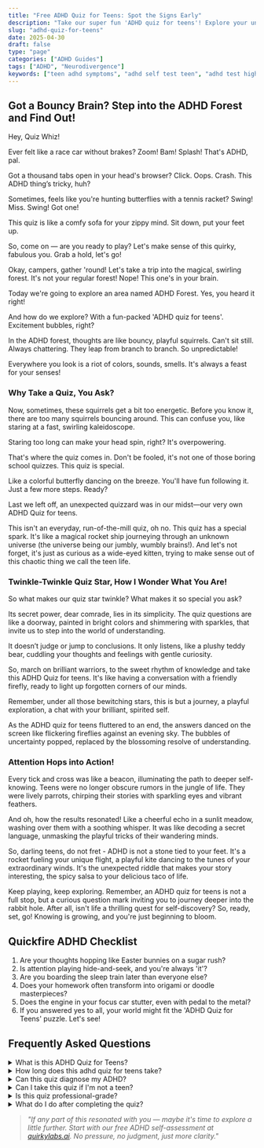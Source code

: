 ```yaml
---
title: "Free ADHD Quiz for Teens: Spot the Signs Early"
description: "Take our super fun 'ADHD quiz for teens'! Explore your unique brain, chase curiosity, and make ADHD your superpower!"
slug: "adhd-quiz-for-teens"
date: 2025-04-30
draft: false
type: "page"
categories: ["ADHD Guides"]
tags: ["ADHD", "Neurodivergence"]
keywords: ["teen adhd symptoms", "adhd self test teen", "adhd test high school"]
---
```


## Got a Bouncy Brain? Step into the ADHD Forest and Find Out!

Hey, Quiz Whiz! 

Ever felt like a race car without brakes? Zoom! Bam! Splash! That's ADHD, pal.

Got a thousand tabs open in your head's browser? Click. Oops. Crash. This ADHD thing’s tricky, huh?

Sometimes, feels like you're hunting butterflies with a tennis racket? Swing! Miss. Swing! Got one!

This quiz is like a comfy sofa for your zippy mind. Sit down, put your feet up.

So, come on — are you ready to play? Let's make sense of this quirky, fabulous you. Grab a hold, let's go!

Okay, campers, gather 'round! Let's take a trip into the magical, swirling forest. It's not your regular forest! Nope! This one's in your brain.

Today we're going to explore an area named ADHD Forest. Yes, you heard it right! 

And how do we explore? With a fun-packed 'ADHD quiz for teens'. Excitement bubbles, right?

In the ADHD forest, thoughts are like bouncy, playful squirrels. Can't sit still. Always chattering. They leap from branch to branch. So unpredictable! 

Everywhere you look is a riot of colors, sounds, smells. It's always a feast for your senses!

### Why Take a Quiz, You Ask?

Now, sometimes, these squirrels get a bit too energetic. Before you know it, there are too many squirrels bouncing around. This can confuse you, like staring at a fast, swirling kaleidoscope. 

Staring too long can make your head spin, right? It's overpowering. 

That's where the quiz comes in. Don't be fooled, it's not one of those boring school quizzes. This quiz is special. 

Like a colorful butterfly dancing on the breeze. You'll have fun following it. Just a few more steps. Ready?

Last we left off, an unexpected quizzard was in our midst—our very own ADHD Quiz for teens.

This isn't an everyday, run-of-the-mill quiz, oh no. This quiz has a special spark. It's like a magical rocket ship journeying through an unknown universe (the universe being our jumbly, wumbly brains!). And let's not forget, it's just as curious as a wide-eyed kitten, trying to make sense out of this chaotic thing we call the teen life.

### Twinkle-Twinkle Quiz Star, How I Wonder What You Are!

So what makes our quiz star twinkle? What makes it so special you ask?

Its secret power, dear comrade, lies in its simplicity. The quiz questions are like a doorway, painted in bright colors and shimmering with sparkles, that invite us to step into the world of understanding. 

It doesn’t judge or jump to conclusions. It only listens, like a plushy teddy bear, cuddling your thoughts and feelings with gentle curiosity.

So, march on brilliant warriors, to the sweet rhythm of knowledge and take this ADHD Quiz for teens. It's like having a conversation with a friendly firefly, ready to light up forgotten corners of our minds.

Remember, under all those bewitching stars, this is but a journey, a playful exploration, a chat with your brilliant, spirited self.

As the ADHD quiz for teens fluttered to an end, the answers danced on the screen like flickering fireflies against an evening sky. The bubbles of uncertainty popped, replaced by the blossoming resolve of understanding.

### Attention Hops into Action!

Every tick and cross was like a beacon, illuminating the path to deeper self-knowing. Teens were no longer obscure rumors in the jungle of life. They were lively parrots, chirping their stories with sparkling eyes and vibrant feathers.

And oh, how the results resonated! Like a cheerful echo in a sunlit meadow, washing over them with a soothing whisper. It was like decoding a secret language, unmasking the playful tricks of their wandering minds. 

So, darling teens, do not fret - ADHD is not a stone tied to your feet. It's a rocket fueling your unique flight, a playful kite dancing to the tunes of your extraordinary winds. It's the unexpected riddle that makes your story interesting, the spicy salsa to your delicious taco of life.

Keep playing, keep exploring. Remember, an ADHD quiz for teens is not a full stop, but a curious question mark inviting you to journey deeper into the rabbit hole. After all, isn't life a thrilling quest for self-discovery? So, ready, set, go! Knowing is growing, and you're just beginning to bloom.

## Quickfire ADHD Checklist

1. Are your thoughts hopping like Easter bunnies on a sugar rush?  
2. Is attention playing hide-and-seek, and you're always 'it'?  
3. Are you boarding the sleep train later than everyone else?  
4. Does your homework often transform into origami or doodle masterpieces?  
5. Does the engine in your focus car stutter, even with pedal to the metal? 
6. If you answered yes to all, your world might fit the 'ADHD Quiz for Teens' puzzle. Let's see!

## Frequently Asked Questions

<details><summary>What is this ADHD Quiz for Teens?</summary>
Oh, it's a fun little detective tool! Helps find small clues if you might have this bouncy thing called ADHD. Like playing 'spot the difference' but with your feelings!</details>

<details><summary>How long does this adhd quiz for teens take?</summary>
Got a spare 10 minutes? Go, take the quiz! Like a mini adventure into the land of your mind. Just remember, it's not a race, so you can explore at your own pace. </details>

<details><summary>Can this quiz diagnose my ADHD?</summary>
Eh-eh, it's a quiz, not a doc! It can show signs but can't confirm ADHD. A doctor is like a puzzle master. Only they can find all the missing pieces for a diagnosis! </details>

<details><summary>Can I take this quiz if I'm not a teen?</summary>
Of course, silly! Life's too short for age limits. Just note that this adhd quiz for teens is, well, teens-focused. Adult ADHD may feel a bit different. </details>

<details><summary>Is this quiz professional-grade?</summary>
It's solid, but not magic⸺it's based on professional-grade ADHD scales. Think of it as a marshmallow-roasting stick, not the fire itself!</details>

<details><summary>What do I do after completing the quiz?</summary>
After the quiz, show your results to your doc. It's like a tiny treasure map about you. They can then guide you on your journey with expert advice.</details>



> _\"If any part of this resonated with you — maybe it's time to explore a little further. Start with our free ADHD self-assessment at [quirkylabs.ai](https://quirkylabs.ai). No pressure, no judgment, just more clarity.\"_
